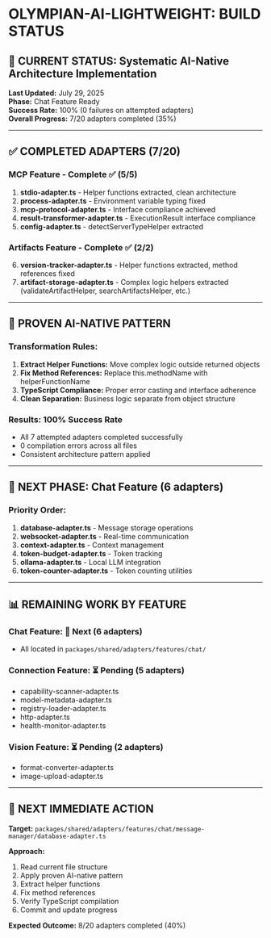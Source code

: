 # OLYMPIAN-AI-LIGHTWEIGHT: BUILD STATUS

## 🎯 CURRENT STATUS: Systematic AI-Native Architecture Implementation

**Last Updated:** July 29, 2025  
**Phase:** Chat Feature Ready  
**Success Rate:** 100% (0 failures on attempted adapters)  
**Overall Progress:** 7/20 adapters completed (35%)

---

## ✅ COMPLETED ADAPTERS (7/20)

### MCP Feature - Complete ✅ (5/5)
1. **stdio-adapter.ts** - Helper functions extracted, clean architecture
2. **process-adapter.ts** - Environment variable typing fixed
3. **mcp-protocol-adapter.ts** - Interface compliance achieved  
4. **result-transformer-adapter.ts** - ExecutionResult interface compliance
5. **config-adapter.ts** - detectServerTypeHelper extracted

### Artifacts Feature - Complete ✅ (2/2)
6. **version-tracker-adapter.ts** - Helper functions extracted, method references fixed
7. **artifact-storage-adapter.ts** - Complex logic helpers extracted (validateArtifactHelper, searchArtifactsHelper, etc.)

---

## 🔧 PROVEN AI-NATIVE PATTERN

### Transformation Rules:
1. **Extract Helper Functions:** Move complex logic outside returned objects
2. **Fix Method References:** Replace this.methodName with helperFunctionName  
3. **TypeScript Compliance:** Proper error casting and interface adherence
4. **Clean Separation:** Business logic separate from object structure

### Results: 100% Success Rate
- All 7 attempted adapters completed successfully
- 0 compilation errors across all files
- Consistent architecture pattern applied

---

## 🎯 NEXT PHASE: Chat Feature (6 adapters)

### Priority Order:
1. **database-adapter.ts** - Message storage operations
2. **websocket-adapter.ts** - Real-time communication  
3. **context-adapter.ts** - Context management
4. **token-budget-adapter.ts** - Token tracking
5. **ollama-adapter.ts** - Local LLM integration
6. **token-counter-adapter.ts** - Token counting utilities

---

## 📊 REMAINING WORK BY FEATURE

### Chat Feature: 🎯 Next (6 adapters)
- All located in `packages/shared/adapters/features/chat/`

### Connection Feature: ⏳ Pending (5 adapters)  
- capability-scanner-adapter.ts
- model-metadata-adapter.ts
- registry-loader-adapter.ts
- http-adapter.ts
- health-monitor-adapter.ts

### Vision Feature: ⏳ Pending (2 adapters)
- format-converter-adapter.ts  
- image-upload-adapter.ts

---

## 🚀 NEXT IMMEDIATE ACTION

**Target:** `packages/shared/adapters/features/chat/message-manager/database-adapter.ts`

**Approach:**
1. Read current file structure
2. Apply proven AI-native pattern
3. Extract helper functions
4. Fix method references
5. Verify TypeScript compilation
6. Commit and update progress

**Expected Outcome:** 8/20 adapters completed (40%)

